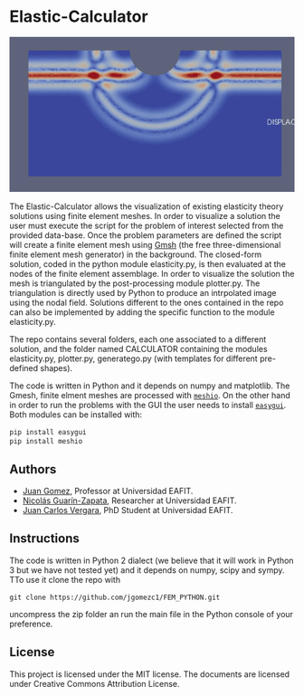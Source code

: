 # Elastic-Calculator

![Scattering of SH waves.](./docs/img/trifunac.gif)

The Elastic-Calculator allows the visualization of existing elasticity theory solutions using finite element meshes.  In order to visualize a solution the user must execute the script for the problem of interest selected from the provided data-base. Once the problem parameters are defined the script will create a finite element mesh using [Gmsh](http://gmsh.info/) (the free three-dimensional finite element mesh generator) in the background. The closed-form solution, coded in the python module elasticity.py, is then evaluated at the nodes of the finite element assemblage. In order to visualize the solution the mesh is triangulated by the post-processing module plotter.py. The triangulation is directly used by Python to produce an intrpolated image using the nodal field. Solutions different to the ones contained in the repo can also be implemented by adding the specific function to the module elasticity.py.

The repo contains several folders, each one associated to a different solution, and the folder named CALCULATOR containing the modules elasticity.py, plotter.py, generatego.py (with templates for different pre-defined shapes).

The code is written in Python and it depends on numpy and matplotlib. The Gmesh, finite elment meshes are processed with [`meshio`](https://github.com/nschloe/meshio). On the other hand in order to run the problems with the GUI the user needs to install [`easygui`](http://easygui.readthedocs.org/en/master/).  Both modules can be installed with:

    pip install easygui
    pip install meshio

## Authors
- [Juan Gomez](http://www.eafit.edu.co/docentes-investigadores/Paginas/juan-gomez.aspx), Professor at Universidad EAFIT.
- [Nicolás Guarín-Zapata](https://github.com/nicoguaro), Researcher at Universidad EAFIT.
- [Juan Carlos Vergara](https://github.com/jvergar2), PhD Student at Universidad EAFIT.

## Instructions

The code is written in Python 2 dialect (we believe that it will work in Python 3 but we have not tested yet) and it depends on numpy, scipy and sympy. TTo use it clone the repo with

    git clone https://github.com/jgomezc1/FEM_PYTHON.git
   
uncompress the zip folder an run the main file in the Python console of your
preference.

## License

This project is licensed under the MIT license. The documents are licensed under Creative Commons Attribution License.
